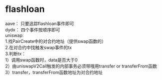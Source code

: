 # flashloan

aave： 只要追踪flashloan事件即可\
dydx： 四个事件按顺序即可\
uniswap: \
1.找PairCreate中的对合约地址（提供swap函数的）\
         2.在对合约中找触发swap事件的tx\
         3.判断tx：\
            1）调用swap函数时，data是否大于0\
            2）由uniswapV2Call触发的内部事务必须带哦用transfer or transferFrom函数\
            3）transfer，transferFrom函数地址为对合约地址
